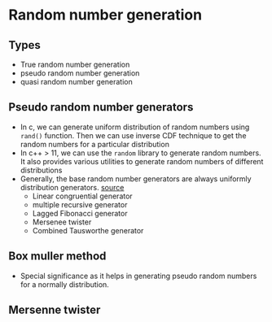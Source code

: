 # Random number generation
## Types
- True random number generation
- pseudo random number generation
- quasi random number generation

## Pseudo random number generators
- In c, we can generate uniform distribution of random numbers using `rand()`
    function. Then we can use inverse CDF technique to get the random numbers
    for a particular distribution
- In c++ > 11, we can use the `random` library to generate random numbers. It
   also provides various utilities to generate random numbers of different
   distributions
- Generally, the base random number generators are always uniformly distribution
    generators. [source](https://developer.nvidia.com/gpugems/gpugems3/part-vi-gpu-computing/chapter-37-efficient-random-number-generation-and-application)
    - Linear congruential generator
    - multiple recursive generator
    - Lagged Fibonacci generator
    - Mersenee twister
    - Combined Tausworthe generator
## Box muller method
- Special significance as it helps in generating pseudo random numbers for
    a normally distribution.

## Mersenne twister
